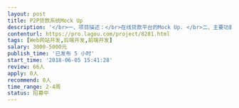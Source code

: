 ```yaml
---                
layout: post       
title: P2P贷款系统Mock Up           
description: '</br>一、项目描述：</br>在线贷款平台的Mock Up. </br>二、主要功能点：</br>需要沟通理解我方对系统的需求，并用Mock Up体现。暂时无需开发。</br>三、可参考产品：</br>系统可参考方维P2P网贷系统，但具体需求有调整</br>四、人员要求：</br>1、有相关经验；</br>2、良好的沟通能力和契约精神。</br>'     
contenturl: https://pro.lagou.com/project/8281.html      
tags: [Web网站开发,后端开发,前端开发]            
salary: 3000-5000元          
publish_time: '已发布 5 小时'         
start_time: '2018-06-05 15:41:28'           
review: 66人                   
apply: 0人                   
recommend: 0人                   
time_range: 2-4周              
status: 招募中                  
---                 
```

